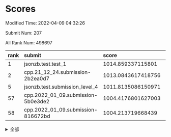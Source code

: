 # Scores

Modified Time: 2022-04-09 04:32:26

Submit Num: 207

All Rank Num: 498697

| rank |               submit               |       score        |       sigma        | pk_num |
| :--- | :--------------------------------- | :----------------- | :----------------- | :----- |
| 1    | jsonzb.test.test_1                 | 1014.859337115801  | 0.8502461034595994 | 9636   |
| 2    | cpp.21_12_24.submission-2b2ea0d7   | 1013.0843617418756 | 0.7848265955980924 | 9639   |
| 5    | jsonzb.test.submission_level_4     | 1011.8135086150971 | 0.8022823055300146 | 9634   |
| 57   | cpp.2022_01_09.submission-5b0e3de2 | 1004.4176801627003 | 0.7162414616478484 | 9632   |
| 58   | cpp.2022_01_09.submission-816672bd | 1004.213719668439  | 0.7162914140409813 | 9635   |


<details>
<summary>全部</summary>

| rank |                 submit                 |       score        |       sigma        | pk_num |
| :--- | :------------------------------------- | :----------------- | :----------------- | :----- |
| 1    | jsonzb.test.test_1                     | 1014.859337115801  | 0.8502461034595994 | 9636   |
| 2    | cpp.21_12_24.submission-2b2ea0d7       | 1013.0843617418756 | 0.7848265955980924 | 9639   |
| 3    | gobigger.level_3.submission_level_3_27 | 1012.165799503948  | 0.7748179921088753 | 9636   |
| 4    | gobigger.level_3.submission_level_3_41 | 1011.9315305749927 | 0.7765843614795183 | 9639   |
| 5    | jsonzb.test.submission_level_4         | 1011.8135086150971 | 0.8022823055300146 | 9634   |
| 6    | gobigger.level_3.submission_level_3_46 | 1011.5111974240765 | 0.7897055832729623 | 9639   |
| 7    | gobigger.level_3.submission_level_3_29 | 1011.3454063534219 | 0.7699184791212611 | 9637   |
| 8    | gobigger.level_3.submission_level_3_37 | 1011.0146920307556 | 0.7996502120117309 | 9643   |
| 9    | gobigger.level_3.submission_level_3_36 | 1010.9291031259352 | 0.7781857519495817 | 9636   |
| 10   | gobigger.level_3.submission_level_3_30 | 1010.787838489224  | 0.7668107816395396 | 9641   |
| 11   | gobigger.level_3.submission_level_3_12 | 1010.7756403915788 | 0.7869846882496154 | 9640   |
| 12   | gobigger.level_3.submission_level_3_10 | 1010.5334956311369 | 0.7650841125214274 | 9637   |
| 13   | gobigger.level_3.submission_level_3_45 | 1010.5211255035317 | 0.7353483449622817 | 9634   |
| 14   | gobigger.level_3.submission_level_3_25 | 1010.485755856403  | 0.7846276579190811 | 9638   |
| 15   | gobigger.level_3.submission_level_3_44 | 1010.3552629748984 | 0.7552663723847253 | 9638   |
| 16   | gobigger.level_3.submission_level_3_40 | 1010.3172854354937 | 0.7650167862793074 | 9636   |
| 17   | gobigger.level_3.submission_level_3_28 | 1010.2989983050041 | 0.7717435625996257 | 9632   |
| 18   | gobigger.level_3.submission_level_3_22 | 1010.2824207675093 | 0.7659172374154569 | 9636   |
| 19   | gobigger.level_3.submission_level_3_15 | 1010.273693853992  | 0.7660508141113586 | 9636   |
| 20   | gobigger.level_3.submission_level_3_8  | 1010.2547359953128 | 0.7525932175749136 | 9638   |
| 21   | gobigger.level_3.submission_level_3_42 | 1010.2307481219243 | 0.7697779009847804 | 9638   |
| 22   | gobigger.level_3.submission_level_3_26 | 1010.1612613217072 | 0.7614930254444744 | 9638   |
| 23   | gobigger.level_3.submission_level_3_1  | 1010.1358747186483 | 0.7808975921120065 | 9637   |
| 24   | gobigger.level_3.submission_level_3_2  | 1010.0550800385734 | 0.7479183200012459 | 9634   |
| 25   | gobigger.level_3.submission_level_3_17 | 1010.0048310489879 | 0.7471481237676836 | 9634   |
| 26   | gobigger.level_3.submission_level_3_7  | 1009.9873327801491 | 0.7535528916152837 | 9630   |
| 27   | gobigger.level_3.submission_level_3_13 | 1009.9543506161729 | 0.7649303452203565 | 9635   |
| 28   | gobigger.level_3.submission_level_3_34 | 1009.9052708196232 | 0.748873589495758  | 9636   |
| 29   | gobigger.level_3.submission_level_3_23 | 1009.9007588690182 | 0.7390496014587052 | 9634   |
| 30   | gobigger.level_3.submission_level_3_39 | 1009.8775967690736 | 0.7596989696101076 | 9634   |
| 31   | gobigger.level_3.submission_level_3_47 | 1009.8437154275728 | 0.7685079952227913 | 9640   |
| 32   | gobigger.level_3.submission_level_3_19 | 1009.6592624189911 | 0.7477455142454468 | 9641   |
| 33   | gobigger.level_3.submission_level_3_18 | 1009.6465220253167 | 0.7520110409109786 | 9637   |
| 34   | gobigger.level_3.submission_level_3_3  | 1009.6384088113289 | 0.7422509465373673 | 9638   |
| 35   | gobigger.level_3.submission_level_3_35 | 1009.6263066348171 | 0.757665137388131  | 9638   |
| 36   | gobigger.level_3.submission_level_3_16 | 1009.6260062566843 | 0.7883098855624984 | 9640   |
| 37   | gobigger.level_3.submission_level_3_49 | 1009.5906840235251 | 0.7724003788161458 | 9638   |
| 38   | gobigger.level_3.submission_level_3_33 | 1009.5884286416948 | 0.7536671433110044 | 9634   |
| 39   | gobigger.level_3.submission_level_3_38 | 1009.5568898011253 | 0.7519577190145887 | 9638   |
| 40   | gobigger.level_3.submission_level_3_9  | 1009.5194879164122 | 0.7349461173576882 | 9636   |
| 41   | gobigger.level_3.submission_level_3_4  | 1009.3203943755781 | 0.7482884583605675 | 9638   |
| 42   | gobigger.level_3.submission_level_3_20 | 1009.0722168408108 | 0.7279456559708811 | 9634   |
| 43   | gobigger.level_3.submission_level_3_43 | 1009.0180416974222 | 0.7420295290848252 | 9636   |
| 44   | gobigger.level_3.submission_level_3_5  | 1008.995371822623  | 0.7636558190554773 | 9637   |
| 45   | gobigger.level_3.submission_level_3_21 | 1008.9749401007003 | 0.7317693359500794 | 9630   |
| 46   | gobigger.level_3.submission_level_3_11 | 1008.9198379423249 | 0.7492606335827505 | 9639   |
| 47   | gobigger.level_3.submission_level_3_32 | 1008.8279239350876 | 0.7498730476185205 | 9637   |
| 48   | gobigger.level_3.submission_level_3_24 | 1008.6354511331052 | 0.759131156537008  | 9638   |
| 49   | gobigger.level_3.submission_level_3_6  | 1008.6285180758456 | 0.7367665053316169 | 9637   |
| 50   | gobigger.level_3.submission_level_3_14 | 1008.5780492019705 | 0.7349083078865695 | 9637   |
| 51   | gobigger.level_3.submission_level_3_31 | 1008.518543777481  | 0.745533918980425  | 9638   |
| 52   | gobigger.level_3.submission_level_3_48 | 1008.5036661774982 | 0.7311560693639281 | 9633   |
| 53   | gobigger.level_3.submission_level_3_0  | 1008.4430543068979 | 0.7385256920316524 | 9642   |
| 54   | gobigger.level_1.submission_level_1_17 | 1004.7162270512392 | 0.7160223058626431 | 9635   |
| 55   | gobigger.level_1.submission_level_1_23 | 1004.526092688156  | 0.7200481443887029 | 9636   |
| 56   | gobigger.level_1.submission_level_1_19 | 1004.4576487903478 | 0.7160131826888981 | 9639   |
| 57   | cpp.2022_01_09.submission-5b0e3de2     | 1004.4176801627003 | 0.7162414616478484 | 9632   |
| 58   | cpp.2022_01_09.submission-816672bd     | 1004.213719668439  | 0.7162914140409813 | 9635   |
| 59   | gobigger.level_1.submission_level_1_31 | 1004.1657497603077 | 0.7218532664929733 | 9636   |
| 60   | gobigger.level_1.submission_level_1_36 | 1004.0586084728469 | 0.7041651538567063 | 9636   |
| 61   | gobigger.level_1.submission_level_1_2  | 1003.967472754242  | 0.7227145943193412 | 9633   |
| 62   | gobigger.level_1.submission_level_1_33 | 1003.9605672957301 | 0.7147375228259573 | 9640   |
| 63   | gobigger.level_1.submission_level_1_11 | 1003.9450925657559 | 0.7129898888770054 | 9639   |
| 64   | gobigger.level_1.submission_level_1_45 | 1003.9392346356914 | 0.7237537162114708 | 9637   |
| 65   | gobigger.level_1.submission_level_1_34 | 1003.8703856485909 | 0.7068945751668204 | 9637   |
| 66   | gobigger.level_1.submission_level_1_8  | 1003.7619159402814 | 0.7110826933003173 | 9635   |
| 67   | gobigger.level_1.submission_level_1_47 | 1003.752088936247  | 0.712713801448951  | 9639   |
| 68   | gobigger.level_1.submission_level_1_20 | 1003.7110863392265 | 0.7176942536361499 | 9639   |
| 69   | gobigger.level_1.submission_level_1_16 | 1003.6954789707843 | 0.7149123716053745 | 9637   |
| 70   | gobigger.level_1.submission_level_1_38 | 1003.6919899610363 | 0.7059305156752353 | 9638   |
| 71   | gobigger.level_1.submission_level_1_37 | 1003.685292695403  | 0.7148192683468434 | 9639   |
| 72   | gobigger.level_1.submission_level_1_27 | 1003.6836569487795 | 0.7224888802677089 | 9635   |
| 73   | gobigger.level_1.submission_level_1_49 | 1003.6474519846633 | 0.7128257947341012 | 9626   |
| 74   | gobigger.level_1.submission_level_1_41 | 1003.5575364720189 | 0.7183121340241135 | 9633   |
| 75   | gobigger.level_1.submission_level_1_30 | 1003.5317487421771 | 0.7143129754056856 | 9637   |
| 76   | gobigger.level_1.submission_level_1_6  | 1003.5303584208871 | 0.715510591871928  | 9640   |
| 77   | gobigger.level_1.submission_level_1_26 | 1003.5091241058309 | 0.7083270893955387 | 9636   |
| 78   | gobigger.level_1.submission_level_1_7  | 1003.48755446384   | 0.7179009397461059 | 9636   |
| 79   | gobigger.level_1.submission_level_1_32 | 1003.4264085056412 | 0.7175955811780895 | 9640   |
| 80   | gobigger.level_1.submission_level_1_40 | 1003.416516189185  | 0.7229528756288767 | 9633   |
| 81   | gobigger.level_1.submission_level_1_10 | 1003.3896072750837 | 0.7058256215982867 | 9636   |
| 82   | gobigger.level_1.submission_level_1_35 | 1003.2916210349482 | 0.7182652815431148 | 9636   |
| 83   | gobigger.level_1.submission_level_1_18 | 1003.1996115649714 | 0.7183172379393172 | 9640   |
| 84   | gobigger.level_1.submission_level_1_22 | 1003.19877333732   | 0.7215607554188644 | 9637   |
| 85   | gobigger.level_1.submission_level_1_3  | 1003.1576433429799 | 0.711941532410632  | 9636   |
| 86   | gobigger.level_1.submission_level_1_46 | 1003.122504227584  | 0.706747541754756  | 9636   |
| 87   | gobigger.level_1.submission_level_1_14 | 1003.1106775496442 | 0.7100179352017973 | 9635   |
| 88   | gobigger.level_1.submission_level_1_29 | 1003.0949725117005 | 0.7291835365402042 | 9639   |
| 89   | gobigger.level_1.submission_level_1_12 | 1003.083467931331  | 0.7144157491223757 | 9635   |
| 90   | gobigger.level_1.submission_level_1_42 | 1003.0712852343878 | 0.7063037414794028 | 9635   |
| 91   | gobigger.level_1.submission_level_1_0  | 1003.0523582364458 | 0.7042304907913818 | 9637   |
| 92   | gobigger.level_1.submission_level_1_28 | 1002.9618635867774 | 0.7084504241154161 | 9639   |
| 93   | gobigger.level_1.submission_level_1_48 | 1002.9408032009284 | 0.7125154889689334 | 9638   |
| 94   | gobigger.level_1.submission_level_1_25 | 1002.8625939863772 | 0.7065958853832187 | 9639   |
| 95   | gobigger.level_1.submission_level_1_4  | 1002.8307877163844 | 0.7170656338129827 | 9634   |
| 96   | gobigger.level_1.submission_level_1_9  | 1002.6757172618887 | 0.707544002535435  | 9629   |
| 97   | gobigger.level_1.submission_level_1_21 | 1002.6186427607204 | 0.7211890725884192 | 9642   |
| 98   | gobigger.level_1.submission_level_1_1  | 1002.5354503658541 | 0.7143220729033174 | 9638   |
| 99   | gobigger.level_1.submission_level_1_24 | 1002.3977531845704 | 0.7087599507900726 | 9642   |
| 100  | gobigger.level_1.submission_level_1_5  | 1002.3368368612149 | 0.7139429638800587 | 9639   |
| 101  | gobigger.level_1.submission_level_1_39 | 1002.3264872186628 | 0.7064963670350355 | 9641   |
| 102  | gobigger.level_1.submission_level_1_44 | 1002.1745250450497 | 0.7067139463450338 | 9634   |
| 103  | gobigger.level_1.submission_level_1_15 | 1001.9302964370088 | 0.7150664515640917 | 9638   |
| 104  | gobigger.level_1.submission_level_1_43 | 1001.9178531734659 | 0.7023338502316973 | 9638   |
| 105  | gobigger.level_1.submission_level_1_13 | 1001.4349637418433 | 0.7084229669700545 | 9631   |
| 106  | gobigger.random.submission_random_23   | 997.804690656302   | 0.6942529856509229 | 9636   |
| 107  | gobigger.random.submission_random_17   | 997.2994560533093  | 0.7045765540664495 | 9638   |
| 108  | gobigger.random.submission_random_39   | 997.1189897487336  | 0.7146623612206197 | 9634   |
| 109  | gobigger.random.submission_random_25   | 997.0444666415963  | 0.7178223562257593 | 9636   |
| 110  | gobigger.random.submission_random_1    | 996.9987621022221  | 0.7070660718426397 | 9636   |
| 111  | gobigger.random.submission_random_47   | 996.9482892576725  | 0.7123382700453201 | 9634   |
| 112  | gobigger.random.submission_random_22   | 996.7964659117276  | 0.7124312132248667 | 9636   |
| 113  | gobigger.random.submission_random_13   | 996.7645488689097  | 0.7097641707777351 | 9636   |
| 114  | gobigger.random.submission_random_41   | 996.7454255907496  | 0.7116134289718855 | 9636   |
| 115  | gobigger.random.submission_random_34   | 996.7111472398036  | 0.6976261438326635 | 9638   |
| 116  | gobigger.random.submission_random_35   | 996.7091645124408  | 0.714471261622256  | 9639   |
| 117  | gobigger.random.submission_random_36   | 996.6062963997695  | 0.7029845953110899 | 9636   |
| 118  | gobigger.random.submission_random_8    | 996.5900390189834  | 0.7011277252161735 | 9636   |
| 119  | gobigger.random.submission_random_42   | 996.5758072962648  | 0.7137491936209505 | 9637   |
| 120  | gobigger.random.submission_random_3    | 996.5662782877478  | 0.7133879674454813 | 9636   |
| 121  | gobigger.random.submission_random_4    | 996.548583445152   | 0.7025394240385539 | 9635   |
| 122  | gobigger.random.submission_random_14   | 996.4887179497786  | 0.6934604005132285 | 9637   |
| 123  | gobigger.random.submission_random_20   | 996.4823190984323  | 0.7136545857502018 | 9637   |
| 124  | gobigger.random.submission_random_11   | 996.3600096151549  | 0.7102352316442061 | 9636   |
| 125  | gobigger.random.submission_random_26   | 996.3492038612513  | 0.7035118654491596 | 9644   |
| 126  | gobigger.random.submission_random_46   | 996.2456340310335  | 0.7012977349209845 | 9639   |
| 127  | gobigger.random.submission_random_37   | 996.2119192252014  | 0.7214786051612978 | 9638   |
| 128  | gobigger.random.submission_random_15   | 996.1634366783175  | 0.712297141214714  | 9638   |
| 129  | gobigger.random.submission_random_49   | 996.0918353094717  | 0.7137654588557929 | 9636   |
| 130  | gobigger.random.submission_random_43   | 996.0841159749224  | 0.7018559269441815 | 9637   |
| 131  | gobigger.random.submission_random_18   | 996.0516611040377  | 0.7129229107175659 | 9635   |
| 132  | gobigger.random.submission_random_29   | 996.0458851121207  | 0.7077104927851817 | 9634   |
| 133  | gobigger.random.submission_random_16   | 996.0362989840737  | 0.7058372501054919 | 9644   |
| 134  | gobigger.random.submission_random_48   | 996.0034625032077  | 0.7224094257418188 | 9639   |
| 135  | gobigger.random.submission_random_6    | 995.9838101435092  | 0.7149284055114026 | 9637   |
| 136  | gobigger.random.submission_random_44   | 995.9529252483323  | 0.7056965026225827 | 9635   |
| 137  | gobigger.random.submission_random_2    | 995.9506788175191  | 0.7003277844552904 | 9630   |
| 138  | gobigger.random.submission_random_9    | 995.9437321788237  | 0.7266896256769003 | 9633   |
| 139  | gobigger.random.submission_random_19   | 995.9335660875205  | 0.7003440560369795 | 9636   |
| 140  | gobigger.random.submission_random_30   | 995.911051709438   | 0.7060652280824812 | 9639   |
| 141  | gobigger.random.submission_random_27   | 995.900328558414   | 0.7028538867432625 | 9634   |
| 142  | gobigger.random.submission_random_7    | 995.8749092085939  | 0.7105711597439794 | 9638   |
| 143  | gobigger.random.submission_random_10   | 995.8094190308095  | 0.7060333265830638 | 9635   |
| 144  | gobigger.random.submission_random_32   | 995.7795427867328  | 0.7198982204361997 | 9639   |
| 145  | gobigger.random.submission_random_24   | 995.6197534700314  | 0.7160551408135836 | 9641   |
| 146  | gobigger.random.submission_random_28   | 995.416191168242   | 0.7070078122321666 | 9639   |
| 147  | gobigger.random.submission_random_31   | 995.3371421544945  | 0.7410384239395414 | 9639   |
| 148  | gobigger.random.submission_random_0    | 995.3115255563929  | 0.711381625827284  | 9642   |
| 149  | gobigger.random.submission_random_38   | 995.3017282845497  | 0.7149437857561812 | 9635   |
| 150  | gobigger.random.submission_random_5    | 995.271588117822   | 0.6988782545305408 | 9632   |
| 151  | gobigger.random.submission_random_40   | 995.0796885151491  | 0.7091789794720589 | 9636   |
| 152  | gobigger.random.submission_random_21   | 995.0676598175119  | 0.7278870505566869 | 9637   |
| 153  | gobigger.random.submission_random_45   | 995.0505416148043  | 0.7266700977481645 | 9635   |
| 154  | gobigger.random.submission_random_12   | 994.9431472985989  | 0.7005106022049417 | 9636   |
| 155  | gobigger.random.submission_random_33   | 994.9193360266006  | 0.7144877148323578 | 9634   |
| 156  | gobigger.level_2.submission_level_2_16 | 994.2061068172409  | 0.7305387838657664 | 9635   |
| 157  | gobigger.level_2.submission_level_2_4  | 993.8776012934106  | 0.7317489756359208 | 9642   |
| 158  | gobigger.level_2.submission_level_2_3  | 993.6653304334103  | 0.7382252421503971 | 9636   |
| 159  | gobigger.level_2.submission_level_2_1  | 993.458193959865   | 0.731180580100326  | 9636   |
| 160  | gobigger.level_2.submission_level_2_19 | 993.376089911543   | 0.7454864266025005 | 9634   |
| 161  | gobigger.level_2.submission_level_2_20 | 993.3538791427121  | 0.727688896230896  | 9642   |
| 162  | gobigger.level_2.submission_level_2_44 | 993.3053359252809  | 0.7304053759514455 | 9637   |
| 163  | gobigger.level_2.submission_level_2_48 | 993.2613263347112  | 0.7319900766130788 | 9636   |
| 164  | gobigger.level_2.submission_level_2_18 | 993.1367151259174  | 0.7322390310871121 | 9635   |
| 165  | gobigger.level_2.submission_level_2_31 | 993.1275490848438  | 0.7415347417923744 | 9635   |
| 166  | gobigger.level_2.submission_level_2_22 | 993.098963371404   | 0.7360712399884798 | 9636   |
| 167  | gobigger.level_2.submission_level_2_12 | 993.0231491460129  | 0.7375027119777156 | 9639   |
| 168  | gobigger.level_2.submission_level_2_24 | 992.9167765418304  | 0.7324902288026266 | 9634   |
| 169  | gobigger.level_2.submission_level_2_47 | 992.7873039044276  | 0.7275160180652279 | 9640   |
| 170  | gobigger.level_2.submission_level_2_42 | 992.7730795424857  | 0.731720450403635  | 9635   |
| 171  | gobigger.level_2.submission_level_2_33 | 992.6545403217707  | 0.7225768072573793 | 9635   |
| 172  | gobigger.level_2.submission_level_2_34 | 992.6291049620354  | 0.723672334021705  | 9640   |
| 173  | gobigger.level_2.submission_level_2_45 | 992.6171740334926  | 0.7509851920086166 | 9640   |
| 174  | gobigger.level_2.submission_level_2_5  | 992.5762147554237  | 0.7673299291514963 | 9640   |
| 175  | gobigger.level_2.submission_level_2_23 | 992.5755432579226  | 0.742743690794263  | 9634   |
| 176  | gobigger.level_2.submission_level_2_41 | 992.5421742235077  | 0.7452378671698957 | 9635   |
| 177  | gobigger.level_2.submission_level_2_27 | 992.4742885350248  | 0.7412568470168694 | 9631   |
| 178  | gobigger.level_2.submission_level_2_21 | 992.4208887944651  | 0.728458816998655  | 9636   |
| 179  | gobigger.level_2.submission_level_2_0  | 992.1482068706122  | 0.7606256142499014 | 9633   |
| 180  | gobigger.level_2.submission_level_2_17 | 992.1016822972805  | 0.7468272517528125 | 9632   |
| 181  | gobigger.level_2.submission_level_2_10 | 992.0867379378521  | 0.7567375390777171 | 9638   |
| 182  | gobigger.level_2.submission_level_2_39 | 992.0654648502336  | 0.7416688549704399 | 9640   |
| 183  | gobigger.level_2.submission_level_2_25 | 992.0417327058017  | 0.7336755773375752 | 9640   |
| 184  | gobigger.level_2.submission_level_2_7  | 991.9755267563763  | 0.7410079734435255 | 9637   |
| 185  | gobigger.level_2.submission_level_2_6  | 991.9497648160357  | 0.7604929601086632 | 9637   |
| 186  | gobigger.level_2.submission_level_2_40 | 991.8277577932079  | 0.7563413062924733 | 9639   |
| 187  | gobigger.level_2.submission_level_2_29 | 991.8257906720191  | 0.7327286301994951 | 9642   |
| 188  | gobigger.level_2.submission_level_2_9  | 991.7545374147393  | 0.7413987913404783 | 9636   |
| 189  | gobigger.level_2.submission_level_2_32 | 991.6964654969138  | 0.7467965739371092 | 9634   |
| 190  | gobigger.level_2.submission_level_2_46 | 991.4571857549894  | 0.7525271355248669 | 9638   |
| 191  | gobigger.level_2.submission_level_2_14 | 991.3769108091333  | 0.7535057030014272 | 9639   |
| 192  | gobigger.level_2.submission_level_2_13 | 991.3520185674832  | 0.7428030891449752 | 9635   |
| 193  | gobigger.level_2.submission_level_2_2  | 991.3233598171536  | 0.7576228971172085 | 9636   |
| 194  | gobigger.level_2.submission_level_2_36 | 991.3163214947967  | 0.7601635678680942 | 9628   |
| 195  | gobigger.level_2.submission_level_2_8  | 991.262781102177   | 0.7427781558261352 | 9635   |
| 196  | gobigger.level_2.submission_level_2_26 | 991.2469960824686  | 0.7525215353391416 | 9636   |
| 197  | gobigger.level_2.submission_level_2_49 | 991.1612660107769  | 0.7397754808459546 | 9637   |
| 198  | gobigger.level_2.submission_level_2_37 | 991.1162130057687  | 0.7654152972474181 | 9639   |
| 199  | gobigger.level_2.submission_level_2_43 | 991.1132349981942  | 0.7509713468364095 | 9634   |
| 200  | gobigger.level_2.submission_level_2_30 | 991.0971119905023  | 0.7696403719932282 | 9636   |
| 201  | gobigger.level_2.submission_level_2_11 | 990.9984983785642  | 0.7592549590089769 | 9635   |
| 202  | gobigger.level_2.submission_level_2_15 | 990.982395461978   | 0.7500400622181786 | 9635   |
| 203  | gobigger.level_2.submission_level_2_28 | 990.9624424428247  | 0.7619602259084339 | 9637   |
| 204  | gobigger.level_2.submission_level_2_38 | 990.3382238922454  | 0.7842302593900934 | 9638   |
| 205  | gobigger.level_2.submission_level_2_35 | 990.0321438790559  | 0.7731992809601143 | 9641   |
| 206  | gobigger.none.submission_none_0        | 976.1810205836499  | 1.410468059563119  | 9636   |
| 207  | gobigger.none.submission_none_1        | 975.9949898013883  | 1.4347380183224745 | 9637   |

</details>